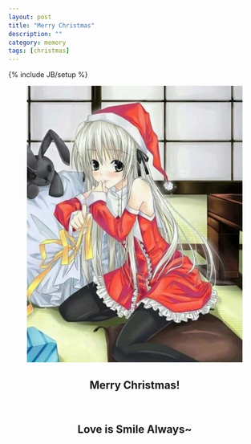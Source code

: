 ```yaml
---
layout: post
title: "Merry Christmas"
description: ""
category: memory 
tags: [christmas]
---
```

{% include JB/setup %}


<div align="center">

<img src="/media/pic/sora.jpg" /> 
<br />

<h2>Merry Christmas!</h2>
<br />
<h2>Love is Smile Always~</h2>
<br />

</div>